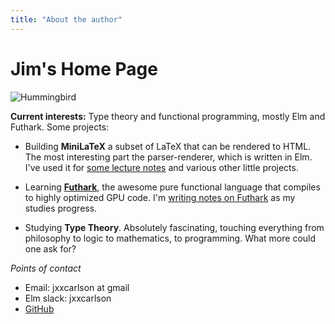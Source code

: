 ```yaml
---
title: "About the author"
---
```


# Jim's Home Page

![Hummingbird](https://ak7.picdn.net/shutterstock/videos/13108697/thumb/1.jpg?i10c=img.resize(height:160)
)

**Current interests:** Type theory and functional programming, mostly Elm and Futhark.  Some projects:

- Building **MiniLaTeX** a subset of LaTeX that can be rendered to HTML.  The most interesting part the parser-renderer, which is written in Elm.   I've used it for [some lecture notes](https://knode.io/424) and various other little projects.

- Learning **[Futhark](https://futhark-lang.org/)**, the awesome pure functional language that compiles to highly optimized GPU code.  I'm [writing notes on Futhark](https://knode.io/1242) as my studies progress.

- Studying **Type Theory**.  Absolutely fascinating, touching everything from philosophy to logic to mathematics, to programming.  What more could one ask for?

*Points of contact*

- Email: jxxcarlson at gmail
- Elm slack: jxxcarlson
- [GitHub](https://github.com/jxxcarlson)
